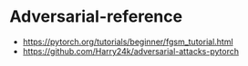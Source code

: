 # Adversarial-reference
- https://pytorch.org/tutorials/beginner/fgsm_tutorial.html
- https://github.com/Harry24k/adversarial-attacks-pytorch
